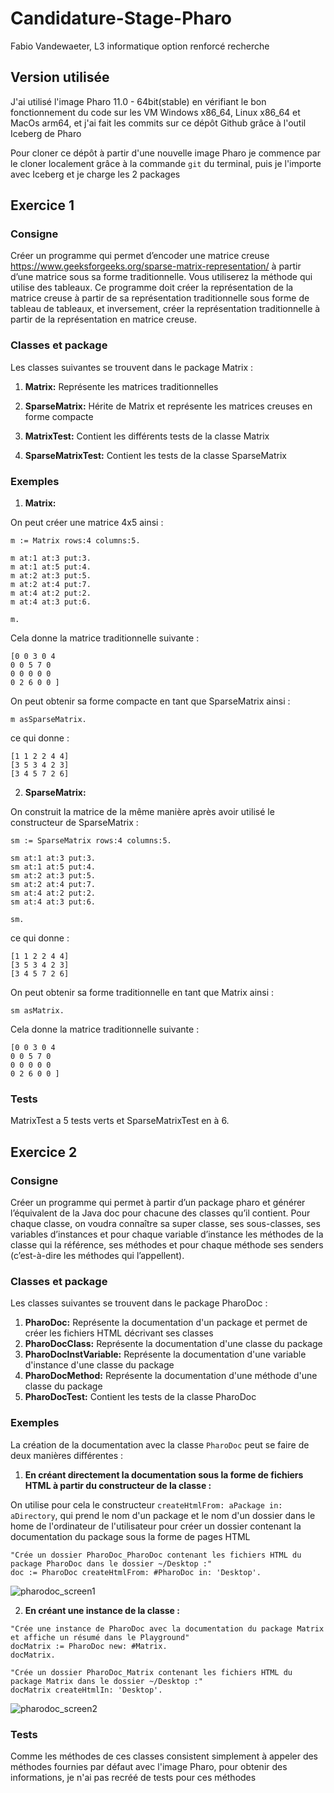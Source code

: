 # Candidature-Stage-Pharo

Fabio Vandewaeter, L3 informatique option renforcé recherche

## Version utilisée
J'ai utilisé l'image Pharo 11.0 - 64bit(stable) en vérifiant le bon fonctionnement du code sur les VM Windows x86_64, Linux x86_64 et MacOs arm64, et j'ai fait les commits sur ce dépôt Github grâce à l'outil Iceberg de Pharo

Pour cloner ce dépôt à partir d'une nouvelle image Pharo je commence par le cloner localement grâce à la commande `git` du terminal, puis je l'importe avec Iceberg et je charge les 2 packages

## Exercice 1
### Consigne
Créer un programme qui permet d’encoder une matrice creuse https://www.geeksforgeeks.org/sparse-matrix-representation/ à partir d’une matrice sous sa forme traditionnelle. Vous utiliserez la méthode qui utilise des tableaux. Ce programme doit créer la représentation de la matrice creuse à partir de sa représentation traditionnelle sous forme de tableau de tableaux, et inversement, créer la représentation traditionnelle à partir de la représentation en matrice creuse.
### Classes et package
Les classes suivantes se trouvent dans le package Matrix :
1) **Matrix:** Représente les matrices traditionnelles

2) **SparseMatrix:** Hérite de Matrix et représente les matrices creuses en forme compacte

3) **MatrixTest:** Contient les différents tests de la classe Matrix

4) **SparseMatrixTest:** Contient les tests de la classe SparseMatrix
### Exemples
1) **Matrix:**

On peut créer une matrice 4x5 ainsi :
```
m := Matrix rows:4 columns:5.

m at:1 at:3 put:3.
m at:1 at:5 put:4.
m at:2 at:3 put:5.
m at:2 at:4 put:7.
m at:4 at:2 put:2.
m at:4 at:3 put:6.

m.
```
Cela donne la matrice traditionnelle suivante :
```
[0 0 3 0 4
0 0 5 7 0
0 0 0 0 0
0 2 6 0 0 ]
```

On peut obtenir sa forme compacte en tant que SparseMatrix ainsi :

```
m asSparseMatrix.
```

ce qui donne :
```
[1 1 2 2 4 4]
[3 5 3 4 2 3]
[3 4 5 7 2 6]
```

2) **SparseMatrix:**
   
On construit la matrice de la même manière après avoir utilisé le constructeur de SparseMatrix :

```
sm := SparseMatrix rows:4 columns:5.

sm at:1 at:3 put:3.
sm at:1 at:5 put:4.
sm at:2 at:3 put:5.
sm at:2 at:4 put:7.
sm at:4 at:2 put:2.
sm at:4 at:3 put:6.

sm.
```

ce qui donne :
```
[1 1 2 2 4 4]
[3 5 3 4 2 3]
[3 4 5 7 2 6]
```

On peut obtenir sa forme traditionnelle en tant que Matrix ainsi :

```
sm asMatrix.
```
Cela donne la matrice traditionnelle suivante :
```
[0 0 3 0 4
0 0 5 7 0
0 0 0 0 0
0 2 6 0 0 ]
```

### Tests
MatrixTest a 5 tests verts et SparseMatrixTest en à 6.

## Exercice 2
### Consigne
Créer un programme qui permet à partir d’un package pharo et générer l’équivalent de la Java doc pour chacune des classes qu’il contient. Pour chaque classe, on voudra connaître sa super classe, ses sous-classes, ses variables d’instances et pour chaque variable d’instance les méthodes de la classe qui la référence, ses méthodes et pour chaque méthode ses senders (c’est-à-dire les méthodes qui l’appellent).
### Classes et package
Les classes suivantes se trouvent dans le package PharoDoc :
1) **PharoDoc:** Représente la documentation d'un package et permet de créer les fichiers HTML décrivant ses classes
2) **PharoDocClass:** Représente la documentation d'une classe du package
3) **PharoDocInstVariable:** Représente la documentation d'une variable d'instance d'une classe du package
4) **PharoDocMethod:** Représente la documentation d'une méthode d'une classe du package
5) **PharoDocTest:** Contient les tests de la classe PharoDoc

### Exemples
La création de la documentation avec la classe `PharoDoc` peut se faire de deux manières différentes :

1) **En créant directement la documentation sous la forme de fichiers HTML à partir du constructeur de la classe :**
   
On utilise pour cela le constructeur `createHtmlFrom: aPackage in: aDirectory`, qui prend le nom d'un package et le nom d'un dossier dans le home de l'ordinateur de l'utilisateur pour créer un dossier contenant la documentation du package sous la forme de pages HTML
```
"Crée un dossier PharoDoc_PharoDoc contenant les fichiers HTML du package PharoDoc dans le dossier ~/Desktop :"
doc := PharoDoc createHtmlFrom: #PharoDoc in: 'Desktop'.
```
![pharodoc_screen1](https://github.com/fabiovandewaeter/Candidature-Stage-Pharo/assets/134401954/837056ce-59a2-4f14-965d-37568dc23f8d)


2) **En créant une instance de la classe :**
```
"Crée une instance de PharoDoc avec la documentation du package Matrix et affiche un résumé dans le Playground"
docMatrix := PharoDoc new: #Matrix.
docMatrix.

"Crée un dossier PharoDoc_Matrix contenant les fichiers HTML du package Matrix dans le dossier ~/Desktop :"
docMatrix createHtmlIn: 'Desktop'.
```

![pharodoc_screen2](https://github.com/fabiovandewaeter/Candidature-Stage-Pharo/assets/134401954/dda08565-6d21-4acb-988d-5a6117926f76)


### Tests
Comme les méthodes de ces classes consistent simplement à appeler des méthodes fournies par défaut avec l'image Pharo, pour obtenir des informations, je n'ai pas recréé de tests pour ces méthodes
